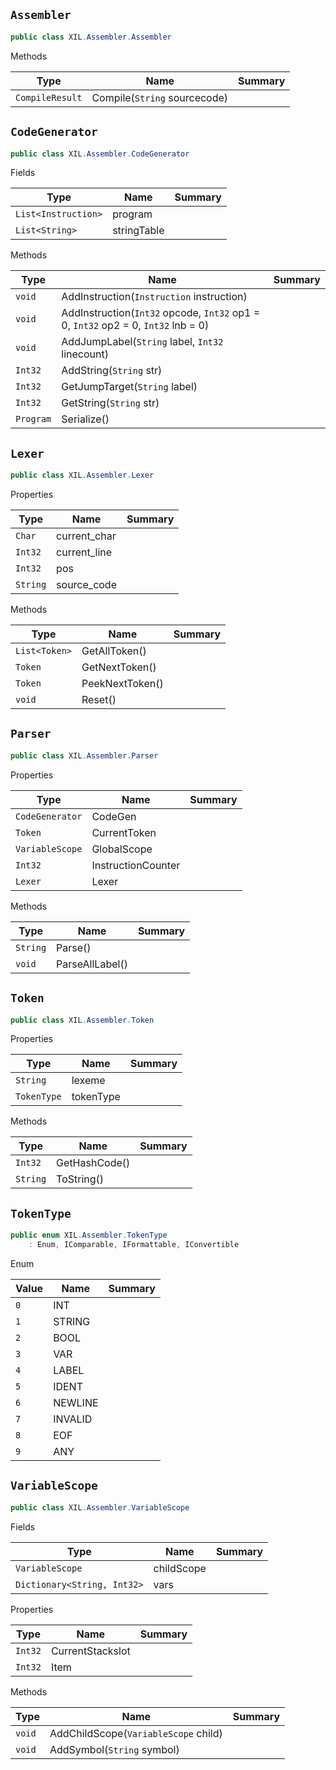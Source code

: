 ## `Assembler`

```csharp
public class XIL.Assembler.Assembler

```

Methods

| Type | Name | Summary | 
| --- | --- | --- | 
| `CompileResult` | Compile(`String` sourcecode) |  | 


## `CodeGenerator`

```csharp
public class XIL.Assembler.CodeGenerator

```

Fields

| Type | Name | Summary | 
| --- | --- | --- | 
| `List<Instruction>` | program |  | 
| `List<String>` | stringTable |  | 


Methods

| Type | Name | Summary | 
| --- | --- | --- | 
| `void` | AddInstruction(`Instruction` instruction) |  | 
| `void` | AddInstruction(`Int32` opcode, `Int32` op1 = 0, `Int32` op2 = 0, `Int32` lnb = 0) |  | 
| `void` | AddJumpLabel(`String` label, `Int32` linecount) |  | 
| `Int32` | AddString(`String` str) |  | 
| `Int32` | GetJumpTarget(`String` label) |  | 
| `Int32` | GetString(`String` str) |  | 
| `Program` | Serialize() |  | 


## `Lexer`

```csharp
public class XIL.Assembler.Lexer

```

Properties

| Type | Name | Summary | 
| --- | --- | --- | 
| `Char` | current_char |  | 
| `Int32` | current_line |  | 
| `Int32` | pos |  | 
| `String` | source_code |  | 


Methods

| Type | Name | Summary | 
| --- | --- | --- | 
| `List<Token>` | GetAllToken() |  | 
| `Token` | GetNextToken() |  | 
| `Token` | PeekNextToken() |  | 
| `void` | Reset() |  | 


## `Parser`

```csharp
public class XIL.Assembler.Parser

```

Properties

| Type | Name | Summary | 
| --- | --- | --- | 
| `CodeGenerator` | CodeGen |  | 
| `Token` | CurrentToken |  | 
| `VariableScope` | GlobalScope |  | 
| `Int32` | InstructionCounter |  | 
| `Lexer` | Lexer |  | 


Methods

| Type | Name | Summary | 
| --- | --- | --- | 
| `String` | Parse() |  | 
| `void` | ParseAllLabel() |  | 


## `Token`

```csharp
public class XIL.Assembler.Token

```

Properties

| Type | Name | Summary | 
| --- | --- | --- | 
| `String` | lexeme |  | 
| `TokenType` | tokenType |  | 


Methods

| Type | Name | Summary | 
| --- | --- | --- | 
| `Int32` | GetHashCode() |  | 
| `String` | ToString() |  | 


## `TokenType`

```csharp
public enum XIL.Assembler.TokenType
    : Enum, IComparable, IFormattable, IConvertible

```

Enum

| Value | Name | Summary | 
| --- | --- | --- | 
| `0` | INT |  | 
| `1` | STRING |  | 
| `2` | BOOL |  | 
| `3` | VAR |  | 
| `4` | LABEL |  | 
| `5` | IDENT |  | 
| `6` | NEWLINE |  | 
| `7` | INVALID |  | 
| `8` | EOF |  | 
| `9` | ANY |  | 


## `VariableScope`

```csharp
public class XIL.Assembler.VariableScope

```

Fields

| Type | Name | Summary | 
| --- | --- | --- | 
| `VariableScope` | childScope |  | 
| `Dictionary<String, Int32>` | vars |  | 


Properties

| Type | Name | Summary | 
| --- | --- | --- | 
| `Int32` | CurrentStackslot |  | 
| `Int32` | Item |  | 


Methods

| Type | Name | Summary | 
| --- | --- | --- | 
| `void` | AddChildScope(`VariableScope` child) |  | 
| `void` | AddSymbol(`String` symbol) |  | 


